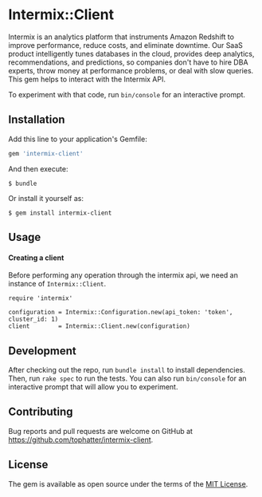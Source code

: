# Intermix::Client

Intermix is an analytics platform that instruments Amazon Redshift to improve performance, reduce costs, and eliminate downtime. Our SaaS product intelligently tunes databases in the cloud, provides deep analytics, recommendations, and predictions, so companies don't have to hire DBA experts, throw money at performance problems, or deal with slow queries.
This gem helps to interact with the Intermix API.

To experiment with that code, run `bin/console` for an interactive prompt.

## Installation

Add this line to your application's Gemfile:

```ruby
gem 'intermix-client'
```

And then execute:

    $ bundle

Or install it yourself as:

    $ gem install intermix-client

## Usage

#### Creating a client
Before performing any operation through the intermix api, we need an instance of `Intermix::Client`.
```
require 'intermix'

configuration = Intermix::Configuration.new(api_token: 'token', cluster_id: 1)
client        = Intermix::Client.new(configuration)
```

## Development

After checking out the repo, run `bundle install` to install dependencies. Then, run `rake spec` to run the tests. You can also run `bin/console` for an interactive prompt that will allow you to experiment.

## Contributing

Bug reports and pull requests are welcome on GitHub at https://github.com/tophatter/intermix-client.

## License

The gem is available as open source under the terms of the [MIT License](https://opensource.org/licenses/MIT).
